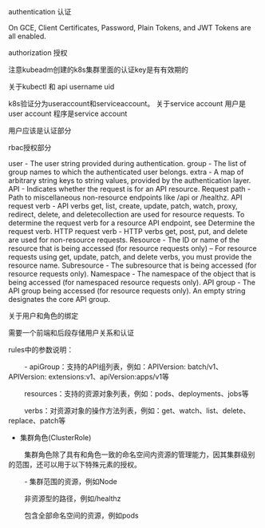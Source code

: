 authentication 认证

On GCE, Client Certificates, Password, Plain Tokens, and JWT Tokens are all enabled.

authorization  授权

注意kubeadm创建的k8s集群里面的认证key是有有效期的

关于kubectl 和 api
username uid




 k8s验证分为useraccount和serviceaccount。
关于service account 
用户是user account 程序是service account

用户应该是认证部分

rbac授权部分

user - The user string provided during authentication.
group - The list of group names to which the authenticated user belongs.
extra - A map of arbitrary string keys to string values, provided by the authentication layer.
API - Indicates whether the request is for an API resource.
Request path - Path to miscellaneous non-resource endpoints like /api or /healthz.
API request verb - API verbs get, list, create, update, patch, watch, proxy, redirect, delete, and deletecollection are used for resource requests. To determine the request verb for a resource API endpoint, see Determine the request verb.
HTTP request verb - HTTP verbs get, post, put, and delete are used for non-resource requests.
Resource - The ID or name of the resource that is being accessed (for resource requests only) – For resource requests using get, update, patch, and delete verbs, you must provide the resource name.
Subresource - The subresource that is being accessed (for resource requests only).
Namespace - The namespace of the object that is being accessed (for namespaced resource requests only).
API group - The API group being accessed (for resource requests only). An empty string designates the core API group.

关于用户和角色的绑定

需要一个前端和后段存储用户关系和认证

rules中的参数说明：

　　  - apiGroup：支持的API组列表，例如：APIVersion: batch/v1、APIVersion: extensions:v1、apiVersion:apps/v1等

　　    resources：支持的资源对象列表，例如：pods、deployments、jobs等

　　    verbs：对资源对象的操作方法列表，例如：get、watch、list、delete、replace、patch等

- 集群角色(ClusterRole)

　　  集群角色除了具有和角色一致的命名空间内资源的管理能力，因其集群级别的范围，还可以用于以下特殊元素的授权。

　　  - 集群范围的资源，例如Node

　　    非资源型的路径，例如/healthz

　　    包含全部命名空间的资源，例如pods